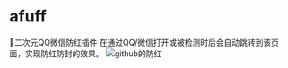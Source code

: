 # afuff
🚀二次元QQ微信防红插件
在通过QQ/微信打开或被检测时后会自动跳转到该页面，实现防红防封的效果。
![github的防红](https://user-images.githubusercontent.com/83250450/183301697-79daf81f-38d3-4528-970f-1e48e8d50279.png)
